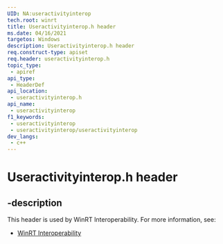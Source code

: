 ```yaml
---
UID: NA:useractivityinterop
tech.root: winrt
title: Useractivityinterop.h header
ms.date: 04/16/2021
targetos: Windows
description: Useractivityinterop.h header
req.construct-type: apiset
req.header: useractivityinterop.h
topic_type:
 - apiref
api_type:
 - HeaderDef
api_location:
 - useractivityinterop.h
api_name:
 - useractivityinterop
f1_keywords:
 - useractivityinterop
 - useractivityinterop/useractivityinterop
dev_langs:
 - c++
---
```


# Useractivityinterop.h header


## -description

This header is used by WinRT Interoperability. For more information, see:

- [WinRT Interoperability](../_winrt/index.md)

